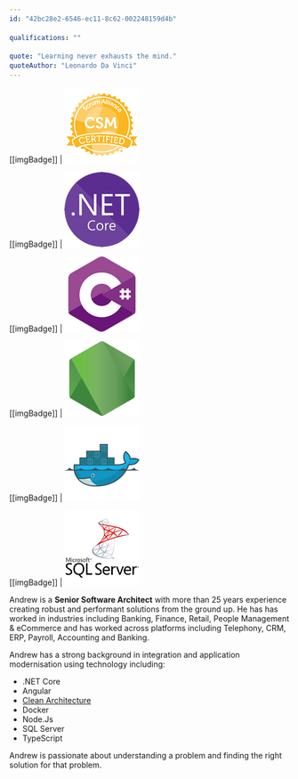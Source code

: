 ```yaml
---
id: "42bc28e2-6546-ec11-8c62-002248159d4b"

qualifications: ""

quote: "Learning never exhausts the mind."
quoteAuthor: "Leonardo Da Vinci"
---
```


[[imgBadge]]
| ![Certified Scrum Master](../badges/Certification-scrumalliance-master.png)

[[imgBadge]]
| ![dotnetcore](../badges/Developer-dotnet-core.png)

[[imgBadge]]
| ![CSharp](../badges/Developer-c-sharp.png)

[[imgBadge]]
| ![node js](../badges/Developer-node-js.png)

[[imgBadge]]
| ![docker](../badges/Developer-docker.png)

[[imgBadge]]
| ![SQL Server](../badges/Developer-sql-server.png)

Andrew is a **Senior Software Architect** with more than 25 years experience creating robust and performant solutions from the ground up. He has has worked in industries including Banking, Finance, Retail, People Management & eCommerce and has worked across platforms including Telephony, CRM, ERP, Payroll, Accounting and Banking.

Andrew has a strong background in integration and application modernisation using technology including:

* .NET Core
* Angular
* [Clean Architecture](https://rules.ssw.com.au/rules-to-better-clean-architecture)
* Docker
* Node.Js
* SQL Server
* TypeScript

Andrew is passionate about understanding a problem and finding the right solution for that problem.
